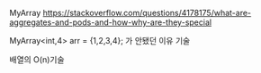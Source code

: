 MyArray
https://stackoverflow.com/questions/4178175/what-are-aggregates-and-pods-and-how-why-are-they-special

MyArray<int,4> arr = {1,2,3,4};
가 안됐던 이유 기술

배열의 O(n)기술